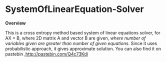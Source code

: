 SystemOfLinearEquation-Solver
======================

**Overview**

This is a cross entropy method based system of linear equations solver, for AX = B, where 2D matrix A and vector B are given, *where number of variables given are greater than number of given equations*. Since it uses probabilistic approach, it gives approximate solution. You can also find it on pastebin ,http://pastebin.com/Q4c73Kdi

